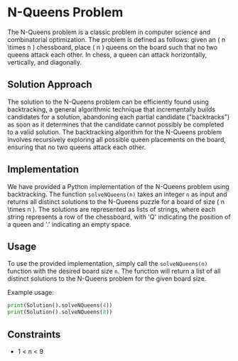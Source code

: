 # N-Queens Problem

The N-Queens problem is a classic problem in computer science and combinatorial optimization. The problem is defined as follows: given an \( n \times n \) chessboard, place \( n \) queens on the board such that no two queens attack each other. In chess, a queen can attack horizontally, vertically, and diagonally.

## Solution Approach

The solution to the N-Queens problem can be efficiently found using backtracking, a general algorithmic technique that incrementally builds candidates for a solution, abandoning each partial candidate ("backtracks") as soon as it determines that the candidate cannot possibly be completed to a valid solution. The backtracking algorithm for the N-Queens problem involves recursively exploring all possible queen placements on the board, ensuring that no two queens attack each other.

## Implementation

We have provided a Python implementation of the N-Queens problem using backtracking. The function `solveNQueens(n)` takes an integer `n` as input and returns all distinct solutions to the N-Queens puzzle for a board of size \( n \times n \). The solutions are represented as lists of strings, where each string represents a row of the chessboard, with 'Q' indicating the position of a queen and '.' indicating an empty space.

## Usage

To use the provided implementation, simply call the `solveNQueens(n)` function with the desired board size `n`. The function will return a list of all distinct solutions to the N-Queens problem for the given board size.

Example usage:

```python
print(Solution().solveNQueens(4))
print(Solution().solveNQueens(8))
```

## Constraints

- 1 < n < 9


